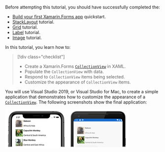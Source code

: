 Before attempting this tutorial, you should have successfully completed the:

- [Build your first Xamarin.Forms app](~/get-started/first-app/index.md) quickstart.
- [StackLayout](~/get-started/tutorials/stacklayout/index.yml) tutorial.
- [Grid](~/get-started/tutorials/grid/index.yml) tutorial.
- [Label](~/get-started/tutorials/label/index.yml) tutorial.
- [Image](~/get-started/tutorials/image/index.yml) tutorial.

In this tutorial, you learn how to:

> [!div class="checklist"]
>
> - Create a Xamarin.Forms [`CollectionView`](xref:Xamarin.Forms.CollectionView) in XAML.
> - Populate the `CollectionView` with data.
> - Respond to `CollectionView` items being selected.
> - Customize the appearance of `CollectionView` items.

You will use Visual Studio 2019, or Visual Studio for Mac, to create a simple application that demonstrates how to customize the appearance of a [`CollectionView`](xref:Xamarin.Forms.CollectionView). The following screenshots show the final application:

[![Screenshot of a CollectionView whose items are templated with a data template](../images/customize-item-appearance-reduced.png "CollectionView displaying templated data")](../images/customize-item-appearance-large.png#lightbox "CollectionView displaying templated data")
